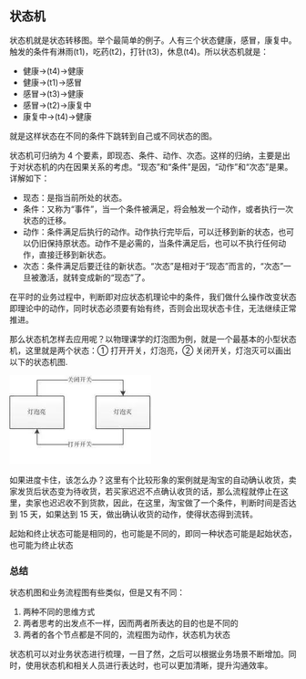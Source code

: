 ## 状态机

状态机就是状态转移图。举个最简单的例子。人有三个状态健康，感冒，康复中。触发的条件有淋雨(t1)，吃药(t2)，打针(t3)，休息(t4)。所以状态机就是：

- 健康->(t4)->健康
- 健康->(t1)->感冒
- 感冒->(t3)->健康
- 感冒->(t2)->康复中
- 康复中->(t4)->健康

就是这样状态在不同的条件下跳转到自己或不同状态的图。

状态机可归纳为 4 个要素，即现态、条件、动作、次态。这样的归纳，主要是出于对状态机的内在因果关系的考虑。“现态”和“条件”是因，“动作”和“次态”是果。详解如下：

- 现态：是指当前所处的状态。
- 条件：又称为“事件”，当一个条件被满足，将会触发一个动作，或者执行一次状态的迁移。
- 动作：条件满足后执行的动作。动作执行完毕后，可以迁移到新的状态，也可以仍旧保持原状态。动作不是必需的，当条件满足后，也可以不执行任何动作，直接迁移到新状态。
- 次态：条件满足后要迁往的新状态。“次态”是相对于“现态”而言的，“次态”一旦被激活，就转变成新的“现态”了。

在平时的业务过程中，判断即对应状态机理论中的条件，我们做什么操作改变状态即理论中的动作，同时状态必须要有始有终，否则会出现状态卡住，无法继续正常推进。

那么状态机怎样去应用呢？以物理课学的灯泡图为例，就是一个最基本的小型状态机，这里就是两个状态：① 打开开关，灯泡亮，② 关闭开关，灯泡灭可以画出以下的状态机图.

![灯泡开关状态](./灯泡状态.jpg)

如果进度卡住，该怎么办？这里有个比较形象的案例就是淘宝的自动确认收货，卖家发货后状态变为待收货，若买家迟迟不点确认收货的话，那么流程就停止在这里，卖家也迟迟收不到货款，因此，在这里，淘宝做了一个条件，判断时间是否达到 15 天，如果达到 15 天，做出确认收货的动作，使得状态得到流转。

起始和终止状态可能是相同的，也可能是不同的，即同一种状态可能是起始状态，也可能为终止状态

### 总结

状态机图和业务流程图有些类似，但是又有不同：

1. 两种不同的思维方式
2. 两者思考的出发点不一样，因而两者所表达的目的也是不同的
3. 两者的各个节点都是不同的，流程图为动作，状态机为状态

状态机可以对业务状态进行梳理，一目了然，之后可以根据业务场景不断增加。同时，使用状态机和相关人员进行表达时，也可以更加清晰，提升沟通效率。
